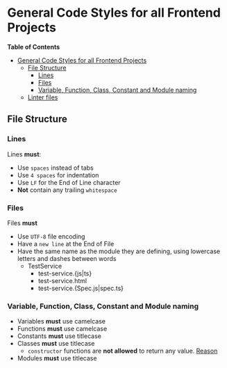 General Code Styles for all Frontend Projects
===

**Table of Contents**
- [General Code Styles for all Frontend Projects](#general-code-styles-for-all-frontend-projects)
  - [File Structure](#file-structure)
    - [Lines](#lines)
    - [Files](#files)
    - [Variable, Function, Class, Constant and Module naming](#variable-function-class-constant-and-module-naming)
  - [Linter files](#linter-files)

## File Structure

### Lines

Lines **must**:
 - Use `spaces` instead of tabs
 - Use `4 spaces` for indentation
 - Use `LF` for the End of Line character
 - **Not** contain any trailing `whitespace`

### Files

Files **must**
 - Use `UTF-8` file encoding
 - Have a `new line` at the End of File
 - Have the same name as the module they are defining, using lowercase letters and dashes between words
   - TestService
     - test-service.{js|ts}
     - test-service.html
     - test-service.{Spec.js|spec.ts} 

### Variable, Function, Class, Constant and Module naming

 - Variables **must** use camelcase
 - Functions **must** use camelcase
 - Constants **must** use titlecase
 - Classes **must** use titlecase
   - `constructor` functions are **not allowed** to return any value. [Reason](https://www.jstips.co/en/javascript/return-values-with-the-new-operator/)
 - Modules **must** use titlecase
